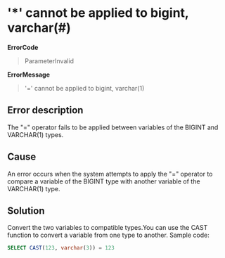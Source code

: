 # '\*' cannot be applied to bigint, varchar(#)

**ErrorCode**

> ParameterInvalid

**ErrorMessage**

> '=' cannot be applied to bigint, varchar(1)

## Error description

The "=" operator fails to be applied between variables of the BIGINT and VARCHAR(1) types.

## Cause

An error occurs when the system attempts to apply the "=" operator to compare a variable of the BIGINT type with another variable of the VARCHAR(1) type.

## Solution

Convert the two variables to compatible types.You can use the CAST function to convert a variable from one type to another.
Sample code:

```SQL
SELECT CAST(123, varchar(3)) = 123

```
